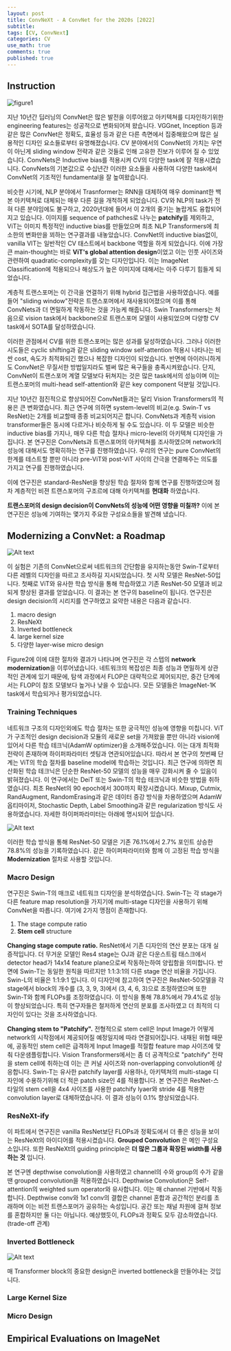 ```yaml
---
layout: post
title: ConvNeXt - A ConvNet for the 2020s [2022]
subtitle: 
tags: [CV, ConvNext]
categories: CV
use_math: true
comments: true
published: true
---
```


## Instruction

![figure1](/img/ConvNeXt/figure1.png)

지난 10년간 딥러닝의 ConvNet은 많은 발전을 이루어왔고 아키텍쳐를 디자인하기위한 engineering features는 성공적으로 변화되어져 왔습니다. VGGnet, Inception 등과 같은 많은 ConvNet은 정확도, 효율성 등과 같은 다른 측면에서 집중해왔으며 많은 실용적인 디자인 요소들로부터 유명해졌습니다. CV 분야에서의 ConvNet의 가치는 우연이 아닌게 sliding window 전략과 같은 것들로 인해 고유한 진보가 이루어 질 수 있었습니다. ConvNets은 Inductive bias를 적용시켜 CV의 다양한 task에 잘 적용시켰습니다. ConvNets의 기본값으로 수십년간 이러한 요소들을 사용하여 다양한 task에서 ConvNet의 기조적인 fundamental을 잘 높여왔습니다. 

비슷한 시기에, NLP 분야에서 Trasnformer는 RNN을 대체하여 매우 dominant한 백본 아키텍쳐로 대체되는 매우 다른 길을 개척하게 되었습니다. CV와 NLP의 task가 전혀 다른 분야임에도 불구하고, 2020년대에 들어서 이 2개의 줄기는 놀랍게도 융합되어지고 있습니다. 이미지를 sequence of pathches로 나누는 **patchify**를 제외하고, ViT는 이미지 특정적인 inductive bias를 만들었으며 최초 NLP Transformers에 최소한의 변화만을 꾀하는 연구결과를 내놓았습니다. ConvNet의 inductive bias없이, vanilla VIT는 일반적인 CV 태스트에서 backbone 역할을 하게 되었습니다. 이에 가장 큰 main-thought는 바로 **ViT's global attention design**이었고 이는 인풋 사이즈와 관련하여 quadratic-complexity를 갖는 디자인입니다. 이는 ImageNet Classification에 적용되으나 해상도가 높은 이미지에 대해서는 아주 다루기 힘들게 되었습니다.

계층적 트랜스포머는 이 간극을 연결하기 위해 hybrid 접근법을 사용하였습니다. 예를들어 "sliding window"전략은 트랜스포머에서 재사용되어졌으며 이를 통해 ConvNets과 더 면밀하게 작동하는 것을 가능케 해줍니다. Swin Transformers는 처음으로 vision task에서 backbone으로 트랜스포머 모델이 사용되었으며 다양항 CV task에서 SOTA를 달성하였습니다.

이러한 관점에서 CV를 위한 트랜스포머는 많은 성과를 달성하였습니다. 그러나 이러한 시도들은 cyclic shifting과 같은 sliding window self-attention 적용시 나타나는 비싼 cost, 속도가 최적화되긴 했으나 복잡한 디자인이 되었습니다. 반면에 아이러니하게도 ConvNet은 무질서한 방법일지라도 벌써 많은 욕구들을 충족시켜왔습니다. 단지, ConvNet이 트랜스포머 계열 모델보다 뒤쳐지는 것은 많은 task에서의 성능이며 이는 트랜스포머의 multi-head self-attention와 같은 key component 덕분일 것입니다.

지난 10년간 점진적으로 향상되어진 ConvNet들과는 달리 Vision Transformers의 적용은 큰 변화였습니다. 최근 연구에 의하면 system-level의 비교(e.g. Swin-T vs ResNet)는 2개를 비교할때 종종 비교되어지곤 합니다. ConvNets과 계층적 vision transformer들은 동시에 다르거나 비슷하게 될 수도 있습니다. 이 두 모델은 비슷한 inductive bias를 가지나, 매우 다른 학습 절차나 micro-level의 아키텍쳐 디자인을 가집니다. 본 연구진은 ConvNets과 트랜스포머의 아키텍쳐를 조사하였으며 network의 성능에 대해서도 명확히하는 연구를 진행하였습니다. 우리의 연구는 pure ConvNet의 한계를 테스트할 뿐만 아니라 pre-ViT와 post-ViT 사이의 간극을 연결해주는 의도를 가지고 연구를 진행하였습니다.

이에 연구진은 standard-ResNet을 향상된 학습 절차와 함께 연구를 진행하였으며 점차 계층적인 비젼 트랜스포머의 구조르에 대해 아키텍쳐를 **현대화** 하였습니다. 

**트랜스포머의 design decision이 ConvNets의 성능에 어떤 영향을 미칠까?** 이에 본 연구진은 성능에 기여하는 몇가지 주요한 구성요소들을 발견해 냈습니다. 

## Modernizing a ConvNet: a Roadmap

![Alt text](/img/ConvNeXt/image.png)

이 실험은 기존의 ConvNet으로써 네트워크의 간단함을 유지하는동안 Swin-T로부터 다른 레벨의 디자인을 따르고 조사하길 지시되었습니다. 첫 시작 모델은 ResNet-50입니다. 첫째로 ViT와 유사한 학습 방식을 통해 학습하였고 기존 ResNet-50 모델과 비교되게 향상된 결과를 얻었습니다. 이 결과는 본 연구의 baseline이 됩니다. 연구진은 design decision의 시리지를 연구하였고 요약한 내용은 다음과 같습니다. 

1. macro design
2. ResNeXt
3. Inverted bottleneck
4. large kernel size
5. 다양한 layer-wise micro design

Figure2에 이에 대한 절차와 결과가 나타나며 연구진은 각 스텝의 **network modernization**을 이루어냈습니다. 네트워크의 복잡성은 최종 성능과 면밀하게 상관적인 관계에 있기 때문에, 탐색 과정에서 FLOP은 대략적으로 제어되지만, 중간 단계에서는 FLOP이 참조 모델보다 높거나 낮을 수 있습니다. 모든 모델들은 ImageNet-1K task에서 학습되거나 평가되었습니다.

### Training Techniques

네트워크 구조의 디자인외에도 학습 절차는 또한 궁극적인 성능에 영향을 미칩니다. ViT가 구조적인 design decision과 모듈의 새로운 set을 가져왔을 뿐만 아니라 vision에 있어서 다른 학습 테크닉(AdamW optimizer)을 소개해주었습니다. 이는 대개 최적화 전략이 존재하며 하이퍼파라미터 셋팅과 연관되어있습니다. 따라서 본 연구의 첫번째 단계는 ViT의 학습 절차를 baseline model에 학습하는 것입니다. 최근 연구에 의하면 최산화된 학습 테크닉은 단순한 ResNet-50 모델의 성능을 매우 강화시켜 줄 수 있음이 밝혀졌습니다. 이 연구에서는 DeiT 또는 Swin-T의 학습 테크닉과 비슷한 방법을 취하였습니다. 최초 ResNet의 90 epoch에서 300까지 확장시켰습니다. Mixup, Cutmix, RandAugment, RandomErasing과 같은 데이터 증강 방식을 차용하였으며 AdamW 옵티마이저, Stochastic Depth, Label Smoothing과 같은 regularization 방식도 사용하였습니다. 자세한 하이퍼파라미터는 아래에 명시되어 있습니다.

![Alt text](/img/ConvNeXtimage-1.png)

이러한 학습 방식을 통해 ResNet-50 모델은 기존 76.1%에서 2.7% 포인트 상승한 78.8%의 성능을 기록하였습니다. 같은 하이퍼파라미터와 함께 이 고정된 학습 방식을 **Modernization** 절차로 사용할 것입니다. 

### Macro Design

연구진은 Swin-T의 매크로 네트워크 디자인을 분석하였습니다. Swin-T는 각 stage가 다른 feature map resolution을 가지기에 multi-stage 디자인을 사용하기 위해 ConvNet을 따릅니다. 여기에 2가지 맹점이 존재합니다.

1. The stage compute ratio
2. **Stem cell** structure

**Changing stage compute ratio.** ResNet에서 기존 디자인의 연산 분포는 대개 실증적입니다. 더 무거운 모델인 Res4 stage는 OJ과 같은 다운스트림 태스크에서 detector head가 14x14 feature plane으로써 작동하는하여 양립함을 의미합니다. 반면에 Swin-T는 동일한 원칙을 따르지만 1:1:3:1의 다른 stage 연산 비율을 가집니다. Swin-L의 비율은 1:1:9:1 입니다. 이 디자인에 참고하여 연구진은 ResNet-50모델을 각 stage에서 block의 개수를  (3, 3, 9, 3)에서 (3, 4, 6, 3)으로 조정하였으며 또한 Swin-T와 함께 FLOPs를 조정하였습니다. 이 방식을 통해 78.8%에서 79.4%로 성능이 향상되었습니다. 특히 연구자들은 철저하게 연산의 분포를 조사하였고 더 최적의 디자인이 있다는 것을 조사하였습니다.

**Changing stem to "Patchify".** 전형적으로 stem cell은 Input Image가 어떻게 network의 시작점에서 제공되어질 예정일지에 따라 연결되어집니다. 내재된 위협 때문에, 공동적인 stem cell은 급격하게 Input Image를 적절합 feature map 사이즈에 맞춰 다운샘플링합니다. Vision Transformers에서는 좀 더 공격적으로 "patchify" 전략을 stem cell에 취하는데 이는 큰 커널 사이즈와 non-overlapping convolution에 상응합니다. Swin-T는 유사한 patchify layer를 사용하나, 아키텍쳐의 multi-stage 디자인에 수용하기위해 더 적은 patch size인 4를 적용합니다. 본 연구진은 ResNet-스타일의 stem cell을 4x4 사이즈를 사용한 patchify lyaer와 stride 4를 적용한 convolution layer로 대체하였습니다. 이 결과 성능이 0.1% 향상되었습니다.

### ResNeXt-ify

이 파트에서 연구진은 vanilla ResNet보단 FLOPs과 정확도에서 더 좋은 성능을 보이는 ResNeXt의 아이디어를 적용시켰습니다. **Grouped Convolution** 은 메인 구성요소입니다. 또한 ResNeXt의 guiding principle은 **더 많은 그룹과 확장된 width를 사용하는 것** 입니다. 

본 연구엔 depthwise convolution을 사용하였고 channel의 수와 group의 수가 같을땐 grouped convolution을 적용하였습니다. Depthwise Convolution은 Self-attention의 weighted sum operator와 유사합니다. 이는 매 channel 기반에서 작동합니다. Depthwise conv와 1x1 conv의 결합은 channel 혼합과 공간적인 분리를 초래하며 이는 비전 트랜스포머가 공유하는 속성입니다. 공간 또는 채널 차원에 걸쳐 정보를 혼합하지만 둘 다는 아닙니다. 예상했듯이, FLOPs과 정확도 모두 감소하였습니다. (trade-off 관계)

### Inverted Bottleneck

![Alt text](/img/ConvNeXt/image-2.png)

매 Transformer block의 중요한 design은 inverted bottleneck을 만들어내는 것입니다. 

### Large Kernel Size

### Micro Design


## Empirical Evaluations on ImageNet

### 